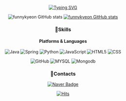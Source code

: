 <div align="center">
 
[![Typing SVG](https://readme-typing-svg.herokuapp.com?font=Oleo+Script&color=d73a7d&size=40&center=true&vCenter=true&width=404&height=53&lines=%E3%80%80%E3%80%80Hi+there%2C+I'm+Kiwon.😋+%E3%80%80%E3%80%80)](https://github.com/funnykyeon)

![funnykyeon GitHub stats](https://github-readme-stats.vercel.app/api?username=funnykyeon&show_icons=true&theme=radical)
[![funnykyeon GitHub stats](https://github-readme-stats.vercel.app/api/top-langs/?username=funnykyeon&langs_count=10&layout=compact&theme=radical)](https://github.com/funnykyeon)<br/>
<!-- 
[![Solved.ac Profile](http://mazassumnida.wtf/api/v2/generate_badge?boj=funnykyeon)](https://solved.ac/funnykyeon)
-->


### 💪Skills
#### Platforms & Languages
![Java](https://img.shields.io/badge/Java-007396.svg?&style=for-the-badge&logo=Java&logoColor=white)
![Spring](https://img.shields.io/badge/Spring-6DB33F.svg?&style=for-the-badge&logo=Spring&logoColor=white)
![Python](https://img.shields.io/badge/Python-3776AB.svg?&style=for-the-badge&logo=Python&logoColor=white)
![JavaScript](https://img.shields.io/badge/JavaScript-F7DF1E.svg?&style=for-the-badge&logo=JavaScript&logoColor=white)
![HTML5](https://img.shields.io/badge/HTML5-E34F26.svg?&style=for-the-badge&logo=HTML5&logoColor=white)
![CSS](https://img.shields.io/badge/CSS-1572B6.svg?&style=for-the-badge&logo=CSS3&logoColor=white)

![GitHub](https://img.shields.io/badge/github-181717?style=for-the-badge&logo=github&logoColor=white)
![MYSQL](https://img.shields.io/badge/mysql-4479A1?style=for-the-badge&logo=mysql&logoColor=white)
![Mongodb](https://img.shields.io/badge/mongoDB-47A248?style=for-the-badge&logo=MongoDB&logoColor=white)
 
 
### 📮Contacts

<!-- [![Tech Blog Badge](http://img.shields.io/badge/-Tech%20blog-black?style=flat-square&logo=github&link=https://velog.io/@funnykyeon/)](https://velog.io/@funnykyeon/)
-->
[![Naver Badge](https://img.shields.io/badge/Naver-03C75A?style=flat-square&logo=Naver&logoColor=white&link=mailto:funnykyeon@naver.com)](mailto:funnykyeon@naver.com)




 [![Hits](https://hits.seeyoufarm.com/api/count/incr/badge.svg?url=https%3A%2F%2Fgithub.com%2Ffunnykyeon%2Fhit-counter&count_bg=%23D83B7C&title_bg=%23151321&icon=&icon_color=%23E7E7E7&title=hits&edge_flat=false)](https://github.com/funnykyeon)
